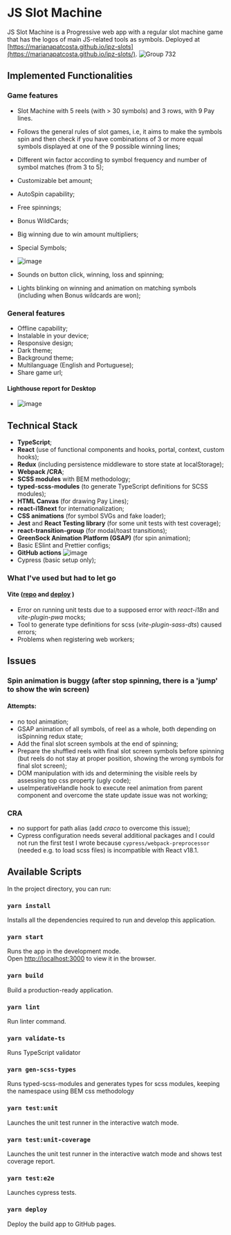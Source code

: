 # JS Slot Machine

JS Slot Machine is a Progressive web app with a regular slot machine game that has the logos of main JS-related tools as symbols. Deployed at [https://marianapatcosta.github.io/ipz-slots](https://marianapatcosta.github.io/ipz-slots/).
![Group 732](https://user-images.githubusercontent.com/43031902/173261946-f224abab-e06c-4104-abec-93d62f0d3d25.png)

## Implemented Functionalities

### Game features

- Slot Machine with 5 reels (with > 30 symbols) and 3 rows, with 9 Pay lines.
- Follows the general rules of slot games, i.e, it aims to make the symbols spin and then check if you have combinations of 3 or more equal symbols displayed at one of the 9 possible winning lines;
- Different win factor according to symbol frequency and number of symbol matches (from 3 to 5);
- Customizable bet amount;
- AutoSpin capability;
- Free spinnings;
- Bonus WildCards;
- Big winning due to win amount multipliers;
- Special Symbols;

- ![image](https://user-images.githubusercontent.com/43031902/173920878-d7fe0088-e3c7-486e-a544-32e149eabd07.png)
- Sounds on button click, winning, loss and spinning;
- Lights blinking on winning and animation on matching symbols (including when Bonus wildcards are won);

### General features

- Offline capability;
- Instalable in your device;
- Responsive design;
- Dark theme;
- Background theme;
- Multilanguage (English and Portuguese);
- Share game url;

#### Lighthouse report for Desktop

- ![image](https://user-images.githubusercontent.com/43031902/173262595-c8bd50c2-0060-423d-a21d-75bc51f0596a.png)

## Technical Stack

- **TypeScript**;
- **React** (use of functional components and hooks, portal, context, custom hooks);
- **Redux** (including persistence middleware to store state at localStorage);
- **Webpack /CRA**;
- **SCSS modules** with BEM methodology;
- **typed-scss-modules** (to generate TypeScript definitions for SCSS modules);
- **HTML Canvas** (for drawing Pay Lines);
- **react-i18next** for internationalization;
- **CSS animations** (for symbol SVGs and fake loader);
- **Jest** and **React Testing library** (for some unit tests with test coverage);
- **react-transition-group** (for modal/toast transitions);
- **GreenSock Animation Platform (GSAP)** (for spin animation);
- Basic ESlint and Prettier configs;
- **GitHub actions**
  ![image](https://user-images.githubusercontent.com/43031902/173264210-05fb9ae1-81d5-4b78-b172-5c88f1776cce.png)
- Cypress (basic setup only);

### What I've used but had to let go

#### Vite ([repo](https://github.com/marianapatcosta/js-slots-vite) and [deploy](https://marianapatcosta.github.io/js-slots-vite/) )

- Error on running unit tests due to a supposed error with _react-i18n_ and _vite-plugin-pwa_ mocks;
- Tool to generate type definitions for scss (_vite-plugin-sass-dts_) caused errors;
- Problems when registering web workers;

## Issues
### Spin animation is buggy (after stop spinning, there is a 'jump' to show the win screen)
#### Attempts:
- no tool animation;
- GSAP animation of all symbols, of reel as a whole, both depending on isSpinning redux state; 
- Add the final slot screen symbols at the end of spinning;
- Prepare the shuffled reels with final slot screen symbols before spinning (but reels do not stay at proper position, showing the wrong symbols for final slot screen);
- DOM manipulation with ids and determining the visible reels by assessing top css property (ugly code);
- useImperativeHandle hook to execute reel animation from parent component and overcome the state update issue was not working;

### CRA 
- no support for path alias (add *craco* to overcome this issue);
- Cypress configuration needs several additional packages and I could not run the first test I wrote  because `cypress/webpack-preprocessor` (needed e.g. to load scss files) is incompatible with React v18.1.

## Available Scripts

In the project directory, you can run:

### `yarn install`

Installs all the dependencies required to run and develop this application.

### `yarn start`

Runs the app in the development mode.\
Open [http://localhost:3000](http://localhost:3000) to view it in the browser.

### `yarn build`

Build a production-ready application.

### `yarn lint`

Run linter command.

### `yarn validate-ts`

Runs TypeScript validator

### `yarn gen-scss-types`

Runs typed-scss-modules and generates types for scss modules, keeping the namespace using BEM css methodology

### `yarn test:unit`

Launches the unit test runner in the interactive watch mode.

### `yarn test:unit-coverage`

Launches the unit test runner in the interactive watch mode and shows test coverage report.

### `yarn test:e2e`

Launches cypress tests.

### `yarn deploy`

Deploy the build app to GitHub pages.